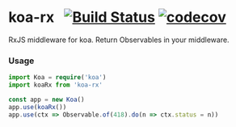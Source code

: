 # koa-rx &nbsp; [![Build Status](https://travis-ci.org/mfellner/koa-rx.svg?branch=master)](https://travis-ci.org/mfellner/koa-rx) [![codecov](https://codecov.io/gh/mfellner/koa-rx/branch/master/graph/badge.svg)](https://codecov.io/gh/mfellner/koa-rx)

RxJS middleware for koa. Return Observables in your middleware.

### Usage

```typescript
import Koa = require('koa')
import koaRx from 'koa-rx'

const app = new Koa()
app.use(koaRx())
app.use(ctx => Observable.of(418).do(n => ctx.status = n))
```
